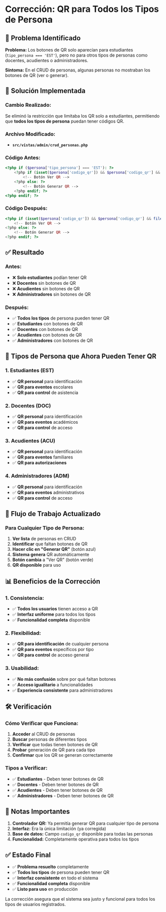 # Corrección: QR para Todos los Tipos de Persona

## 🐛 Problema Identificado

**Problema:** Los botones de QR solo aparecían para estudiantes (`tipo_persona === 'EST'`), pero no para otros tipos de personas como docentes, acudientes o administradores.

**Síntoma:** En el CRUD de personas, algunas personas no mostraban los botones de QR (ver o generar).

## 🔧 Solución Implementada

### **Cambio Realizado:**
Se eliminó la restricción que limitaba los QR solo a estudiantes, permitiendo que **todos los tipos de persona** puedan tener códigos QR.

### **Archivo Modificado:**
- **`src/vistas/admin/crud_personas.php`**

### **Código Antes:**
```php
<?php if ($persona['tipo_persona'] === 'EST'): ?>
    <?php if (isset($persona['codigo_qr']) && $persona['codigo_qr'] && file_exists($persona['codigo_qr'])): ?>
        <!-- Botón Ver QR -->
    <?php else: ?>
        <!-- Botón Generar QR -->
    <?php endif; ?>
<?php endif; ?>
```

### **Código Después:**
```php
<?php if (isset($persona['codigo_qr']) && $persona['codigo_qr'] && file_exists($persona['codigo_qr'])): ?>
    <!-- Botón Ver QR -->
<?php else: ?>
    <!-- Botón Generar QR -->
<?php endif; ?>
```

## ✅ Resultado

### **Antes:**
- ❌ **Solo estudiantes** podían tener QR
- ❌ **Docentes** sin botones de QR
- ❌ **Acudientes** sin botones de QR
- ❌ **Administradores** sin botones de QR

### **Después:**
- ✅ **Todos los tipos** de persona pueden tener QR
- ✅ **Estudiantes** con botones de QR
- ✅ **Docentes** con botones de QR
- ✅ **Acudientes** con botones de QR
- ✅ **Administradores** con botones de QR

## 🎯 Tipos de Persona que Ahora Pueden Tener QR

### **1. Estudiantes (EST)**
- ✅ **QR personal** para identificación
- ✅ **QR para eventos** escolares
- ✅ **QR para control** de asistencia

### **2. Docentes (DOC)**
- ✅ **QR personal** para identificación
- ✅ **QR para eventos** académicos
- ✅ **QR para control** de acceso

### **3. Acudientes (ACU)**
- ✅ **QR personal** para identificación
- ✅ **QR para eventos** familiares
- ✅ **QR para autorizaciones**

### **4. Administradores (ADM)**
- ✅ **QR personal** para identificación
- ✅ **QR para eventos** administrativos
- ✅ **QR para control** de acceso

## 🔄 Flujo de Trabajo Actualizado

### **Para Cualquier Tipo de Persona:**
1. **Ver lista** de personas en CRUD
2. **Identificar** que faltan botones de QR
3. **Hacer clic en "Generar QR"** (botón azul)
4. **Sistema genera** QR automáticamente
5. **Botón cambia** a "Ver QR" (botón verde)
6. **QR disponible** para uso

## 📊 Beneficios de la Corrección

### **1. Consistencia:**
- ✅ **Todos los usuarios** tienen acceso a QR
- ✅ **Interfaz uniforme** para todos los tipos
- ✅ **Funcionalidad completa** disponible

### **2. Flexibilidad:**
- ✅ **QR para identificación** de cualquier persona
- ✅ **QR para eventos** específicos por tipo
- ✅ **QR para control** de acceso general

### **3. Usabilidad:**
- ✅ **No más confusión** sobre por qué faltan botones
- ✅ **Acceso igualitario** a funcionalidades
- ✅ **Experiencia consistente** para administradores

## 🛠️ Verificación

### **Cómo Verificar que Funciona:**
1. **Acceder** al CRUD de personas
2. **Buscar** personas de diferentes tipos
3. **Verificar** que todas tienen botones de QR
4. **Probar** generación de QR para cada tipo
5. **Confirmar** que los QR se generan correctamente

### **Tipos a Verificar:**
- ✅ **Estudiantes** - Deben tener botones de QR
- ✅ **Docentes** - Deben tener botones de QR
- ✅ **Acudientes** - Deben tener botones de QR
- ✅ **Administradores** - Deben tener botones de QR

## 📝 Notas Importantes

1. **Controlador QR:** Ya permitía generar QR para cualquier tipo de persona
2. **Interfaz:** Era la única limitación (ya corregida)
3. **Base de datos:** Campo `codigo_qr` disponible para todas las personas
4. **Funcionalidad:** Completamente operativa para todos los tipos

## ✅ Estado Final

- ✅ **Problema resuelto** completamente
- ✅ **Todos los tipos** de persona pueden tener QR
- ✅ **Interfaz consistente** en todo el sistema
- ✅ **Funcionalidad completa** disponible
- ✅ **Listo para uso** en producción

La corrección asegura que el sistema sea justo y funcional para todos los tipos de usuarios registrados. 